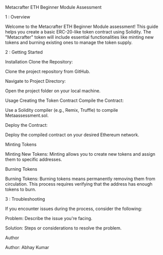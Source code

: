 Metacrafter ETH Beginner Module Assessment

1 : Overview

Welcome to the Metacrafter ETH Beginner Module assessment! This guide helps you create a basic ERC-20-like token contract using Solidity. The "Metacrafter" token will include essential functionalities like minting new tokens and burning existing ones to manage the token supply.

2 : Getting Started

Installation
Clone the Repository:

Clone the project repository from GitHub.

Navigate to Project Directory:

Open the project folder on your local machine.


Usage
Creating the Token Contract
Compile the Contract:

Use a Solidity compiler (e.g., Remix, Truffle) to compile Metaassessment.sol.

Deploy the Contract:

Deploy the compiled contract on your desired Ethereum network.

Minting Tokens

Minting New Tokens:
Minting allows you to create new tokens and assign them to specific addresses.


Burning Tokens

Burning Tokens:
Burning tokens means permanently removing them from circulation. This process requires verifying that the address has enough tokens to burn.

3 : Troubleshooting

If you encounter issues during the process, consider the following:

Problem: Describe the issue you're facing.

Solution: Steps or considerations to resolve the problem.


Author

Author: Abhay Kumar
